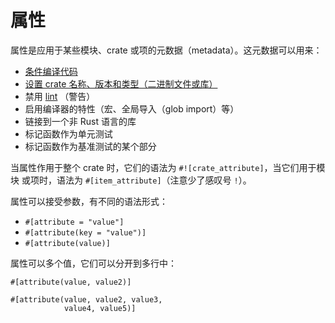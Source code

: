 # 属性

属性是应用于某些模块、crate 或项的元数据（metadata）。这元数据可以用来：

<!-- TODO: Link these to their respective examples -->

* [条件编译代码][cfg]
* [设置 crate 名称、版本和类型（二进制文件或库）][crate]
* 禁用 [lint][lint] （警告）
* 启用编译器的特性（宏、全局导入（glob import）等）
* 链接到一个非 Rust 语言的库
* 标记函数作为单元测试
* 标记函数作为基准测试的某个部分

当属性作用于整个 crate 时，它们的语法为 `#![crate_attribute]`，当它们用于模块
或项时，语法为 `#[item_attribute]`（注意少了感叹号 `!`）。

属性可以接受参数，有不同的语法形式：

* `#[attribute = "value"]`
* `#[attribute(key = "value")]`
* `#[attribute(value)]`

属性可以多个值，它们可以分开到多行中：

```rust,ignore
#[attribute(value, value2)]

#[attribute(value, value2, value3,
            value4, value5)]
```

[cfg]: ./attribute/cfg.md
[crate]: ./attribute/crate.md
[lint]: https://en.wikipedia.org/wiki/Lint_%28software%29
